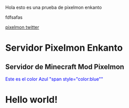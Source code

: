Hola esto es una prueba de pixelmon enkanto

fdfsafas

[pixelmon twitter](https://editormarkdown.com/)


# Servidor Pixelmon Enkanto

## Servidor de Minecraft Mod Pixelmon
<span style="color:blue">Este es el color Azul "span style="color:blue""</span>
<!DOCTYPE html>
<html>
    <head>
    <body>
        <h1>Hello world!</h1>
    </body>
</html>
